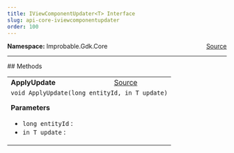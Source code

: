 ```yaml
---
title: IViewComponentUpdater<T> Interface
slug: api-core-iviewcomponentupdater
order: 100
---
```


<p><b>Namespace:</b> Improbable.Gdk.Core<span style="float: right"><a href="https://www.github.com/spatialos/gdk-for-unity/blob/0.3.3/workers/unity/Packages/io.improbable.gdk.core/View/ViewStorage.cs/#L23">Source</a></span></p>













</p>
<hr style="width:100%; border-top-color:#d8d8d8" />
## Methods


</p>


<table class="io-api-doc">    <tr>        <td class="io-api-doc-name"><a id="applyupdate-long-in-t"></a><b>ApplyUpdate</b></td>        <td class="io-api-doc-source"><a href="https://www.github.com/spatialos/gdk-for-unity/blob/0.3.3/workers/unity/Packages/io.improbable.gdk.core/View/ViewStorage.cs/#L25">Source</a></td>    </tr>    <tr>        <td class="io-api-doc-content" colspan="2"><code>void ApplyUpdate(long entityId, in T update)</code></p></p><b>Parameters</b><ul><li><code>long entityId</code> : </li><li><code>in T update</code> : </li></ul></td>    </tr></table>



